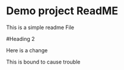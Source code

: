 # Demo project ReadME

This is a simple readme File

#Heading 2

Here is a change

This is bound to cause trouble